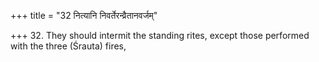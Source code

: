 +++
title = "32 नित्यानि निवर्तेरन्व्रैतानवर्जम्"

+++
32. They should intermit the standing rites, except those performed with the three (Śrauta) fires,
